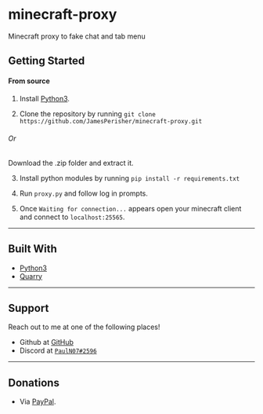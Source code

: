 # minecraft-proxy


Minecraft proxy to fake chat and tab menu

## Getting Started

#### From source

1. Install [Python3](https://www.python.org/downloads/).

2. Clone the repository by running ```git clone https://github.com/JamesPerisher/minecraft-proxy.git```
###### Or
Download the .zip folder and extract it.

3. Install python modules by running ```pip install -r requirements.txt```

4. Run ```proxy.py``` and follow log in prompts.
5. Once ```Waiting for connection...``` appears open your minecraft client and connect to ```localhost:25565```.

---


## Built With

- [Python3](https://docs.python.org/3/)
- [Quarry](https://github.com/barneygale/quarry)


---

## Support

Reach out to me at one of the following places!

- Github at [GitHub](https://github.com/JamesPerisher)
- Discord at <a href="https://discordapp.com/" target="_blank">`PaulN07#2596`</a>

---

## Donations

- Via <a href="https://www.paypal.me/pauln07/" target="_blank">PayPal</a>.
